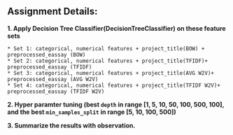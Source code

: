 Assignment Details:
----------------------
**1. Apply Decision Tree Classifier(DecisionTreeClassifier) on these feature sets**

    * Set 1: categorical, numerical features + project_title(BOW) + preprocessed_eassay (BOW)
    * Set 2: categorical, numerical features + project_title(TFIDF)+ preprocessed_eassay (TFIDF)
    * Set 3: categorical, numerical features + project_title(AVG W2V)+ preprocessed_eassay (AVG W2V)
    * Set 4: categorical, numerical features + project_title(TFIDF W2V)+ preprocessed_eassay (TFIDF W2V)
    
**2. Hyper paramter tuning (best `depth` in range [1, 5, 10, 50, 100, 500, 100], and the best `min_samples_split` in range [5, 10, 100, 500])**

**3. Summarize the results with observation.**
